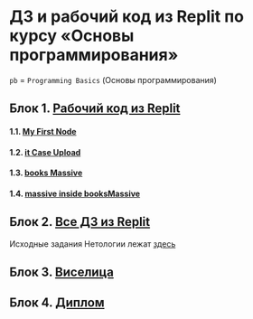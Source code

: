 # ДЗ и рабочий код из Replit по курсу «Основы программирования»
`pb` = `Programming Basics` (Основы программирования)

## Блок 1. [Рабочий код из Replit](./basics_1-Main/)
#### 1.1. [My First Node](./basics_1-Main//1-MyFirstNode.js)
#### 1.2. [it Case Upload](./basics_1-Main/2-itCaseUpload.js)
#### 1.3. [books Massive](./basics_1-Main/3-booksMassive.js)
#### 1.4. [massive inside booksMassive](./basics_1-Main/4-massive-inside-booksMassive.js)

## Блок 2. [Все ДЗ из Replit](./basics_2-Homework/)
Исходные задания Нетологии лежат [здесь](https://github.com/netology-code/pb-homeworks/)
## Блок 3. [Виселица](./basics_3-Gallows/)
## Блок 4. [Диплом](./basics_4-Diploma/)